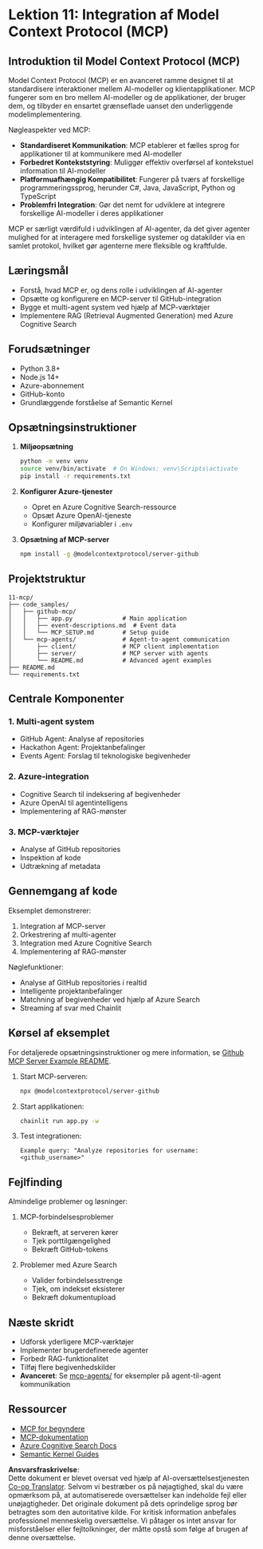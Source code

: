<!--
CO_OP_TRANSLATOR_METADATA:
{
  "original_hash": "e255edb8423b34b4bba20263ef38f208",
  "translation_date": "2025-07-24T08:32:19+00:00",
  "source_file": "11-mcp/README.md",
  "language_code": "da"
}
-->
# Lektion 11: Integration af Model Context Protocol (MCP)

## Introduktion til Model Context Protocol (MCP)

Model Context Protocol (MCP) er en avanceret ramme designet til at standardisere interaktioner mellem AI-modeller og klientapplikationer. MCP fungerer som en bro mellem AI-modeller og de applikationer, der bruger dem, og tilbyder en ensartet grænseflade uanset den underliggende modelimplementering.

Nøgleaspekter ved MCP:

- **Standardiseret Kommunikation**: MCP etablerer et fælles sprog for applikationer til at kommunikere med AI-modeller
- **Forbedret Kontekststyring**: Muliggør effektiv overførsel af kontekstuel information til AI-modeller
- **Platformuafhængig Kompatibilitet**: Fungerer på tværs af forskellige programmeringssprog, herunder C#, Java, JavaScript, Python og TypeScript
- **Problemfri Integration**: Gør det nemt for udviklere at integrere forskellige AI-modeller i deres applikationer

MCP er særligt værdifuld i udviklingen af AI-agenter, da det giver agenter mulighed for at interagere med forskellige systemer og datakilder via en samlet protokol, hvilket gør agenterne mere fleksible og kraftfulde.

## Læringsmål
- Forstå, hvad MCP er, og dens rolle i udviklingen af AI-agenter
- Opsætte og konfigurere en MCP-server til GitHub-integration
- Bygge et multi-agent system ved hjælp af MCP-værktøjer
- Implementere RAG (Retrieval Augmented Generation) med Azure Cognitive Search

## Forudsætninger
- Python 3.8+
- Node.js 14+
- Azure-abonnement
- GitHub-konto
- Grundlæggende forståelse af Semantic Kernel

## Opsætningsinstruktioner

1. **Miljøopsætning**
   ```bash
   python -m venv venv
   source venv/bin/activate  # On Windows: venv\Scripts\activate
   pip install -r requirements.txt
   ```

2. **Konfigurer Azure-tjenester**
   - Opret en Azure Cognitive Search-ressource
   - Opsæt Azure OpenAI-tjeneste
   - Konfigurer miljøvariabler i `.env`

3. **Opsætning af MCP-server**
   ```bash
   npm install -g @modelcontextprotocol/server-github
   ```

## Projektstruktur

```
11-mcp/
├── code_samples/
│   ├── github-mcp/
│   │   ├── app.py              # Main application
│   │   ├── event-descriptions.md  # Event data
│   │   └── MCP_SETUP.md        # Setup guide
│   └── mcp-agents/             # Agent-to-agent communication
│       ├── client/             # MCP client implementation
│       ├── server/             # MCP server with agents
│       └── README.md           # Advanced agent examples
├── README.md
└── requirements.txt
```

## Centrale Komponenter

### 1. Multi-agent system
- GitHub Agent: Analyse af repositories
- Hackathon Agent: Projektanbefalinger
- Events Agent: Forslag til teknologiske begivenheder

### 2. Azure-integration
- Cognitive Search til indeksering af begivenheder
- Azure OpenAI til agentintelligens
- Implementering af RAG-mønster

### 3. MCP-værktøjer
- Analyse af GitHub repositories
- Inspektion af kode
- Udtrækning af metadata

## Gennemgang af kode

Eksemplet demonstrerer:
1. Integration af MCP-server
2. Orkestrering af multi-agenter
3. Integration med Azure Cognitive Search
4. Implementering af RAG-mønster

Nøglefunktioner:
- Analyse af GitHub repositories i realtid
- Intelligente projektanbefalinger
- Matchning af begivenheder ved hjælp af Azure Search
- Streaming af svar med Chainlit

## Kørsel af eksemplet

For detaljerede opsætningsinstruktioner og mere information, se [Github MCP Server Example README](./code_samples/github-mcp/README.md).

1. Start MCP-serveren:
   ```bash
   npx @modelcontextprotocol/server-github
   ```

2. Start applikationen:
   ```bash
   chainlit run app.py -w
   ```

3. Test integrationen:
   ```
   Example query: "Analyze repositories for username: <github_username>"
   ```

## Fejlfinding

Almindelige problemer og løsninger:
1. MCP-forbindelsesproblemer
   - Bekræft, at serveren kører
   - Tjek porttilgængelighed
   - Bekræft GitHub-tokens

2. Problemer med Azure Search
   - Valider forbindelsesstrenge
   - Tjek, om indekset eksisterer
   - Bekræft dokumentupload

## Næste skridt
- Udforsk yderligere MCP-værktøjer
- Implementer brugerdefinerede agenter
- Forbedr RAG-funktionalitet
- Tilføj flere begivenhedskilder
- **Avanceret**: Se [mcp-agents/](../../../11-mcp/code_samples/mcp-agents) for eksempler på agent-til-agent kommunikation

## Ressourcer
- [MCP for begyndere](https://aka.ms/mcp-for-beginners)  
- [MCP-dokumentation](https://github.com/microsoft/semantic-kernel/tree/main/python/semantic-kernel/semantic_kernel/connectors/mcp)
- [Azure Cognitive Search Docs](https://learn.microsoft.com/azure/search/)
- [Semantic Kernel Guides](https://learn.microsoft.com/semantic-kernel/)

**Ansvarsfraskrivelse**:  
Dette dokument er blevet oversat ved hjælp af AI-oversættelsestjenesten [Co-op Translator](https://github.com/Azure/co-op-translator). Selvom vi bestræber os på nøjagtighed, skal du være opmærksom på, at automatiserede oversættelser kan indeholde fejl eller unøjagtigheder. Det originale dokument på dets oprindelige sprog bør betragtes som den autoritative kilde. For kritisk information anbefales professionel menneskelig oversættelse. Vi påtager os intet ansvar for misforståelser eller fejltolkninger, der måtte opstå som følge af brugen af denne oversættelse.